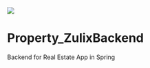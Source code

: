 <img src="https://socialify.git.ci/RedEyesNCode/Property_ZulixBackend/image?font=Rokkitt&language=1&logo=https%3A%2F%2Fus-tuna-sounds-images.voicemod.net%2F7c20ff98-9dcf-4f59-b5ee-9bcd68d5ec91-1644562095484.png&name=1&owner=1&pattern=Charlie%20Brown&stargazers=1&theme=Dark">


# Property_ZulixBackend
Backend for Real Estate App in Spring
